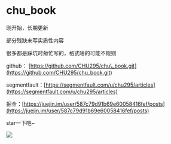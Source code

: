 # chu\_book

刚开始，长期更新

部分残缺未写实质性内容

很多都是踩坑时匆忙写的，格式啥的可能不规则

github： [https://github.com/CHU295/chu\_book.git](https://github.com/CHU295/chu_book.git)

segmentfault：[https://segmentfault.com/u/chu295/articles](https://segmentfault.com/u/chu295/articles)

掘金：[https://juejin.im/user/587c79d91b69e60058416fef/posts](https://juejin.im/user/587c79d91b69e60058416fef/posts)



star一下吧~

![](file:///C:\Users\87305\AppData\Roaming\Tencent\QQ\Temp\~]0}V@XYWJVK%288F]2H}DGLW.jpg)

